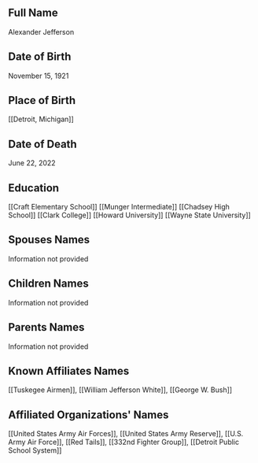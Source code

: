 ## Full Name
Alexander Jefferson

## Date of Birth
November 15, 1921

## Place of Birth
[[Detroit, Michigan]]

## Date of Death
June 22, 2022

## Education
[[Craft Elementary School]]
[[Munger Intermediate]]
[[Chadsey High School]]
[[Clark College]]
[[Howard University]]
[[Wayne State University]]

## Spouses Names
Information not provided

## Children Names
Information not provided

## Parents Names
Information not provided

## Known Affiliates Names
 [[Tuskegee Airmen]], [[William Jefferson White]], [[George W. Bush]]

## Affiliated Organizations' Names
 [[United States Army Air Forces]], [[United States Army Reserve]], [[U.S. Army Air Force]], [[Red Tails]], [[332nd Fighter Group]], [[Detroit Public School System]]


